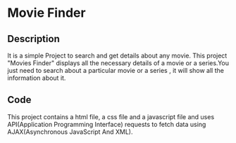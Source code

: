 # Movie Finder
## Description
It is a simple Project to search and get details about any movie.
This project "Movies Finder" displays all the necessary details of a movie or a series.You just need to search about a particular movie or a series ,
it will show all the information about it.  
## Code
This project contains a html file, a css file and a javascript file and uses API(Application Programming Interface) requests to fetch data using 
AJAX(Asynchronous JavaScript And XML). 
